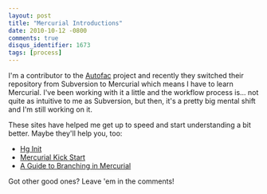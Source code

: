 ```yaml
---
layout: post
title: "Mercurial Introductions"
date: 2010-10-12 -0800
comments: true
disqus_identifier: 1673
tags: [process]
---
```

I'm a contributor to the [Autofac](http://autofac.googlecode.com)
project and recently they switched their repository from Subversion to
Mercurial which means I have to learn Mercurial. I've been working with
it a little and the workflow process is... not quite as intuitive to me
as Subversion, but then, it's a pretty big mental shift and I'm still
working on it.

These sites have helped me get up to speed and start understanding a bit
better. Maybe they'll help you, too:

-   [Hg Init](http://hginit.com)
-   [Mercurial Kick Start](http://mercurial.aragost.com/kick-start/)
-   [A Guide to Branching in
    Mercurial](http://stevelosh.com/blog/2009/08/a-guide-to-branching-in-mercurial/)

Got other good ones? Leave 'em in the comments!

